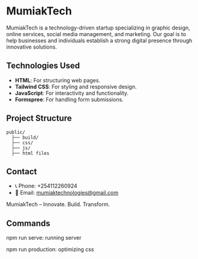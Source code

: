 # MumiakTech

MumiakTech is a technology-driven startup specializing in graphic design, online services, social media management, and marketing. Our goal is to help businesses and individuals establish a strong digital presence through innovative solutions.

## Technologies Used

- **HTML**: For structuring web pages.
- **Tailwind CSS**: For styling and responsive design.
- **JavaScript**: For interactivity and functionality.
- **Formspree**: For handling form submissions.

## Project Structure

```
public/
  ├── build/
  ├── css/
  ├── js/
  ├── html files
```

## Contact
- 📞 Phone: +254112260924
- 📧 Email: mumiaktechnologies@gmail.com

MumiakTech – Innovate. Build. Transform.


## Commands

npm run serve: running server

npm run production: optimizing css
